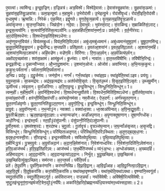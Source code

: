 

  
ए॒वात्वां। त्वामि॑न्द्र। इ॒न्द्र॒व॒ज्रि॒न्। व॒ज्रि॒न्नत्र॑। अत्र॒विश्वे॑। विश्वे॑दे॒वास॑:। दे॒वास॑स्सु॒हवा॑स:। सु॒हवा॑स॒ऊमा॑:। सु॒हवा॑स॒इति॑सु॒ऽहवा॑स:। ऊमा॒इत्यूमा॑:॥ म॒हामु॒भे। उ॒भेरोद॑सी। उ॒भेइत्यु॒भे। रोद॑सीवृ॒ध्दं। रोद॑सी॒इति॒रोद॑सी। वृ॒ध्दमृ॒ष्वं। ऋ॒ष्वन्नि:। निरेकं॑। एक॒मित्। इद्वृ॑णते। वृ॒ण॒ते॒वृ॒त्य॒हत्ये॑। वृ॒त्य॒हत्य॒इति॑वृ॒त्र॒ऽहत्ये॑॥  
अवा॑सृजन्त। सृ॒ज॒न्त॒जिव्र॑य:। जिव्र॑यो॒न। नदे॒वा:। दे॒वाभुव॑:। भुव॑स्सं॒राट्। सं॒राळि॑न्द्र। स॒म्राळिति॑सं॒ऽराट्। इ॒न्द्र॒स॒त्ययो॑नि:। स॒त्ययो॑नि॒रिति॑स॒त्यऽयो॑नि:॥ अ॒हन्नहिं॑परि॒शया॑न॒मर्ण॒:प्र। प्रव॑र्त॒नी:। व॒र्त॒नीर॑रद:। अ॒र॒दोवि॒श्वधे॑ना:। वि॒श्वधे॑ना॒इति॑वि॒श्वऽधे॑ना:॥  
अतृ॑प्णुवन्तं॒विय॑तं। विय॑तमबु॒ध्यं। विय॑त॒मिति॒विऽय॑तं। अबु॑ध्य॒मबु॑ध्यमानं। अबु॑ध्यमानंसुषुपा॒णं। सु॒षु॒पा॒णमि॑न्द्र। सु॒सु॒पा॒मिति॑सु॒सु॒पानं। इ॒न्द्रेती॑न्द्र॥ स॒प्तप्रति॑। प्रति॑प्र॒वत॑:। प्र॒वत॑आ॒शया॑नं। प्र॒वत॒इति॑प्र॒ऽवत॑:। आ॒शया॑न॒महिं॑। आ॒शया॑न॒मित्या॒ऽशया॑नं। अहिं॒वज्रे॑ण। वज्रे॑ण॒वि। विरि॑णा:। रि॒णा॒अ॒प॒र्वन्। अ॒प॒र्वन्नित्य॑प॒र्वन्॥  
अक्षो॑दय॒च्छव॑सा। शव॑सा॒क्षाम॑। क्षाम॑बु॒ध्नं। बु॒ध्नंवा:। वार्न। नावा॑त:। वा॒त॒स्तवि॑षीभि:। तवि॑षीभि॒रिन्द्र॑:। इन्द्र॒इतीन्द्र॑:॥ दृ॒ळान्यौ॑भ्नात्। औ॒भ्ना॒दु॒शमा॑न:। उ॒शमा॑न॒ओज॑:। ओजोव॑। अवा॑भिनत्। अ॒भि॒नत्क॒कुभ॑:। क॒कुभ॒:पर्व॑तानां। पर्व॑ताना॒मिति॒पर्व॑तानां॥  
अ॒भिप्र। प्रद॑द्रु:। द॒द्रु॒र्जन॑य:। जन॑यो॒न। नगर्भं॑। गर्भं॒रथा॑इव। रथा॑इव॒प्र। रथा॑इ॒वेति॒रथा॑:ऽइव। प्रय॑यु:। य॒यु॒स्सा॒कं। सा॒कमद्र॑य:। अद्र॑य॒इत्यद्र॑य:॥ अत॑र्पयोवि॒सृत॑:। वि॒सृत॑उ॒ब्जं। वि॒सृत॒इति॑वि॒ऽसृत॑:। उ॒ब्जमू॒र्मीन्। ऊ॒र्मीन्त्वं। त्वंवृ॒तान्। वृ॒ताँअ॑रिणा:। अ॒रि॒णा॒इ॒न्द्र॒। इ॒न्द्र॒सिन्धू॑न्। सिन्धू॒निति॒सिन्धू॑न्॥ 1॥  
त्वम्म॒हीं। म॒हीम॒वनिं॑। अ॒वनिं॑वि॒श्वधे॑नां। वि॒श्वधे॑नान्तु॒र्वीत॑ये। वि॒श्वधे॑ना॒मिति॑वि॒श्वऽधे॑नां। तु॒र्वीत॑येव॒य्या॑य। व॒य्या॑य॒क्षर॑न्तीं। क्षर॑न्ती॒मिति॒क्षर॑न्तीं॥ अर॑मयो॒नम॑सा। नम॒सैज॑त्। ऐज॒दर्ण॑:। अर्ण॑स्सुतर॒णान्। सु॒त॒रणाँअ॑वृणोः। सु॒त॒र॒णानिति॑सु॒ऽत॒र॒णान्। अ॒वृ॒णॊ॒रि॒न्द्र॒। इ॒न्द्र॒सिन्धू॑न्। सिन्धू॒निति॒सिन्धू॑न्॥  
प्राग्रुव॑:। अ॒ग्रुवो॑नभ॒न्व॑:। न॒भ॒न्वो३॒॑न। नवक्वा॑:। वक्वा॑ध्व॒स्रा:। ध्व॒स्राअ॑पिन्वत्। अ॒पि॒न्व॒द्यु॒व॒ती:। यु॒व॒तीर्ऋ॑त॒ज्ञा:। ऋ॒त॒ज्ञाइत्यृ॑त॒ऽज्ञा:॥ धन्वा॒न्यज्रा॑न्। अज्राँ॑अपृणात्। अ॒पृ॒णाक्तृ॒षा॒णान्। तृ॒षा॒णाँगधो॑क्। अधो॒गिन्द्र॑:। इन्द्र॑स्त॒र्य॑:। स्त॒र्यो॒३॒॑दंसु॑पत्नी:। दंसु॑पत्नी॒रिति॒दंऽसु॑पत्नी:॥  
पू॒र्वीरु॒षस॑:। उ॒षस॑श्श॒रद॑:। श॒रद॑श्च। च॒गू॒र्ता:। गू॒र्तावृ॒त्रं। वृ॒त्रञ्ज॑घ॒न्वान्। ज॒घ॒न्वाँअ॑सृजत्। अ॒सृ॒जद्वि। विसिन्धू॑न्। सिन्धू॒नितिसिन्धू॑न्॥ परि॑ष्ठिताअतृणत्। परि॑स्थि॒तेति॒परि॑ऽस्थिता:। अ॒तृ॒ण॒द्ब॒द्ब॒धा॒ना:। ब॒द्ब॒धा॒नास्सी॒रा:। सी॒राइन्द्र॑:। इन्द्र॒र्स्स्रवि॑तवे। स्रवि॑तवेपृ॒थि॒व्या: । पृ॒थि॒व्याइति॑पृ॒थि॒व्या:॥  
व॒म्रीभि॑:पु॒त्रं। पु॒त्रम॒ग्रुव॑:। अ॒ग्रुवो॑अदा॒नं। अ॒दा॒न॒न्नि॒वेश॑नात्। नि॒वेश॑नाध्दरिव:। नि॒वेश॑ना॒दिति॑नि॒ऽवेश॑नात्। ह॒रि॒व॒आज॑भर्थ। ह॒रि॒व॒इति॑हरिऽव:। आज॑भर्थ। ज॒भ॒र्थेति॑जभर्थ॥ व्य॑१॒॑अ॒न्ध:। अ॒न्धोअ॑ख्यत्। अ॒ख्यदहिं॑। अहि॑माददा॒न:। आ॒द॒दा॒नोनि:। आ॒द॒दानइत्या॑ऽद॒दा॒न:। निर्भू॑त्। भू॒दु॒खच्छित्। उ॒ख॒च्छित्सं। उ॒ख॒च्छिदित्यु॑ख॒ऽच्छित्। सम॑रन्त। अ॒र॒न्त॒पर्व॑। पर्वेति॒पर्व॑॥  
प्रते॑। ते॒पूर्वा॑णि। पूर्वा॑णि॒कर॑णानि। कर॑णानिविप्र। वि॒प्रा॒वि॒द्वान्। आ॒वि॒द्वाँआह। आ॒वि॒द्वा॒नित्या॒ऽवि॒द्वान्। आ॒ह॒वि॒दुषे॑। वि॒दुषे॒करां॑सि। करां॒सीति॒करां॑सि॥ यथा॑यथा॒वृष्ण्या॑नि। यथा॑य॒थेति॒यथा॑ऽयथा। वृष्ण्या॑नि॒स्वगू॑र्ता। स्वगू॒र्तापां॑सि। स्वगू॒र्तेति॒स्वऽगू॑र्त। अपं॑सिराजन्। राज॒न्नर्या॑। नर्यावि॑वेषी:। अवि॑षेषी॒रित्यवि॑वेषी:॥  
नूष्टु॒तइ॑न्द्र॒नूगृ॑णा॒नइषं॑जरि॒त्रेन॒द्यो॒३॒॑नपी॑पे:॥ अका॑रिते॒हरिवो॒ब्रह्म॒नव्यं॑धि॒यास्या॑मर॒थ्य॑स्सदा॒सा:॥ 2॥  
